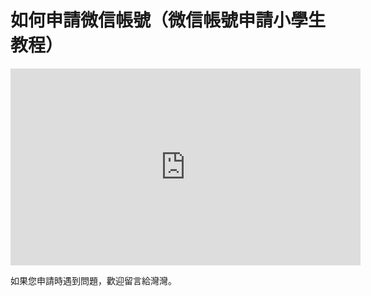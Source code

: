 #  如何申請微信帳號（微信帳號申請小學生教程）

<iframe width="560" height="315" src="https://www.youtube.com/embed/aoKIsaVNF1E?si=deIxJ5KORnp2soV7" title="YouTube video player" frameborder="0" allow="accelerometer; autoplay; clipboard-write; encrypted-media; gyroscope; picture-in-picture; web-share" referrerpolicy="strict-origin-when-cross-origin" allowfullscreen></iframe>

如果您申請時遇到問題，歡迎留言給灣灣。
